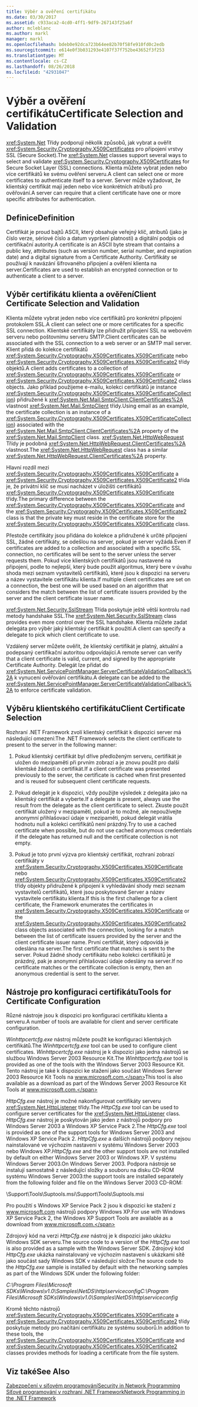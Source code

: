```yaml
---
title: Výběr a ověření certifikátu
ms.date: 03/30/2017
ms.assetid: c933aca2-4cd0-4ff1-9df9-267143f25a6f
author: mcleblanc
ms.author: markl
manager: markl
ms.openlocfilehash: bdeb0e92dca723b64ee82b70f58fe910fd0c2edb
ms.sourcegitcommit: e614e0f3b031293e4107f37f752be43652f3f253
ms.translationtype: MT
ms.contentlocale: cs-CZ
ms.lasthandoff: 08/26/2018
ms.locfileid: "42931047"
---
```

# <a name="certificate-selection-and-validation"></a><span data-ttu-id="00ff6-102">Výběr a ověření certifikátu</span><span class="sxs-lookup"><span data-stu-id="00ff6-102">Certificate Selection and Validation</span></span>
<span data-ttu-id="00ff6-103"><xref:System.Net> Třídy podporují několik způsobů, jak vybrat a ověřit <xref:System.Security.Cryptography.X509Certificates> pro připojení vrstvy SSL (Secure Socket).</span><span class="sxs-lookup"><span data-stu-id="00ff6-103">The <xref:System.Net> classes support several ways to select and validate <xref:System.Security.Cryptography.X509Certificates> for Secure Socket Layer (SSL) connections.</span></span> <span data-ttu-id="00ff6-104">Klienta můžete vybrat jeden nebo více certifikátů ke svému ověření serveru.</span><span class="sxs-lookup"><span data-stu-id="00ff6-104">A client can select one or more certificates to authenticate itself to a server.</span></span> <span data-ttu-id="00ff6-105">Server může vyžadovat, že klientský certifikát mají jeden nebo více konkrétních atributů pro ověřování.</span><span class="sxs-lookup"><span data-stu-id="00ff6-105">A server can require that a client certificate have one or more specific attributes for authentication.</span></span>  
  
## <a name="definition"></a><span data-ttu-id="00ff6-106">Definice</span><span class="sxs-lookup"><span data-stu-id="00ff6-106">Definition</span></span>  
 <span data-ttu-id="00ff6-107">Certifikát je proud bajtů ASCII, který obsahuje veřejný klíč, atributů (jako je číslo verze, sériové číslo a datum vypršení platnosti) a digitální podpis od certifikační autority.</span><span class="sxs-lookup"><span data-stu-id="00ff6-107">A certificate is an ASCII byte stream that contains a public key, attributes (such as version number, serial number, and expiration date) and a digital signature from a Certificate Authority.</span></span> <span data-ttu-id="00ff6-108">Certifikáty se používají k navázání šifrovaného připojení a ověření klienta na server.</span><span class="sxs-lookup"><span data-stu-id="00ff6-108">Certificates are used to establish an encrypted connection or to authenticate a client to a server.</span></span>  
  
## <a name="client-certificate-selection-and-validation"></a><span data-ttu-id="00ff6-109">Výběr certifikátu klienta a ověření</span><span class="sxs-lookup"><span data-stu-id="00ff6-109">Client Certificate Selection and Validation</span></span>  
 <span data-ttu-id="00ff6-110">Klienta můžete vybrat jeden nebo více certifikátů pro konkrétní připojení protokolem SSL.</span><span class="sxs-lookup"><span data-stu-id="00ff6-110">A client can select one or more certificates for a specific SSL connection.</span></span> <span data-ttu-id="00ff6-111">Klientské certifikáty lze přidružit připojení SSL na webovém serveru nebo poštovnímu serveru SMTP.</span><span class="sxs-lookup"><span data-stu-id="00ff6-111">Client certificates can be associated with the SSL connection to a web server or an SMTP mail server.</span></span> <span data-ttu-id="00ff6-112">Klient přidá do kolekce certifikátů <xref:System.Security.Cryptography.X509Certificates.X509Certificate> nebo <xref:System.Security.Cryptography.X509Certificates.X509Certificate2> třídy objektů.</span><span class="sxs-lookup"><span data-stu-id="00ff6-112">A client adds certificates to a collection of <xref:System.Security.Cryptography.X509Certificates.X509Certificate> or <xref:System.Security.Cryptography.X509Certificates.X509Certificate2> class objects.</span></span> <span data-ttu-id="00ff6-113">Jako příklad použijeme e-mailu, kolekci certifikátů je instance <xref:System.Security.Cryptography.X509Certificates.X509CertificateCollection>) přidružené k <xref:System.Net.Mail.SmtpClient.ClientCertificates%2A> vlastnost <xref:System.Net.Mail.SmtpClient> třídy.</span><span class="sxs-lookup"><span data-stu-id="00ff6-113">Using email as an example, the certificate collection is an instance of a <xref:System.Security.Cryptography.X509Certificates.X509CertificateCollection>) associated with the <xref:System.Net.Mail.SmtpClient.ClientCertificates%2A> property of the <xref:System.Net.Mail.SmtpClient> class.</span></span> <span data-ttu-id="00ff6-114"><xref:System.Net.HttpWebRequest> Třídy je podobná <xref:System.Net.HttpWebRequest.ClientCertificates%2A> vlastnost.</span><span class="sxs-lookup"><span data-stu-id="00ff6-114">The <xref:System.Net.HttpWebRequest> class has a similar <xref:System.Net.HttpWebRequest.ClientCertificates%2A> property.</span></span>  
  
 <span data-ttu-id="00ff6-115">Hlavní rozdíl mezi <xref:System.Security.Cryptography.X509Certificates.X509Certificate> a <xref:System.Security.Cryptography.X509Certificates.X509Certificate2> třída je, že privátní klíč se musí nacházet v úložišti certifikátů <xref:System.Security.Cryptography.X509Certificates.X509Certificate> třídy.</span><span class="sxs-lookup"><span data-stu-id="00ff6-115">The primary difference between the <xref:System.Security.Cryptography.X509Certificates.X509Certificate> and the <xref:System.Security.Cryptography.X509Certificates.X509Certificate2> class is that the private key must reside in the certificate store for the <xref:System.Security.Cryptography.X509Certificates.X509Certificate> class.</span></span>  
  
 <span data-ttu-id="00ff6-116">Přestože certifikáty jsou přidána do kolekce a přidružené k určité připojení SSL, žádné certifikáty, se odešlou na server, pokud je server vyžádá.</span><span class="sxs-lookup"><span data-stu-id="00ff6-116">Even if certificates are added to a collection and associated with a specific SSL connection, no certificates will be sent to the server unless the server requests them.</span></span> <span data-ttu-id="00ff6-117">Pokud více klientských certifikátů jsou nastavené na připojení, podle to nejlepší, který bude použit algoritmus, který bere v úvahu shoda mezi seznam vystavitelů certifikátů, které jsou k dispozici na serveru a název vystavitele certifikátu klienta.</span><span class="sxs-lookup"><span data-stu-id="00ff6-117">If multiple client certificates are set on a connection, the best one will be used based on an algorithm that considers the match between the list of certificate issuers provided by the server and the client certificate issuer name.</span></span>  
  
 <span data-ttu-id="00ff6-118"><xref:System.Net.Security.SslStream> Třída poskytuje ještě větší kontrolu nad metody handshake SSL.</span><span class="sxs-lookup"><span data-stu-id="00ff6-118">The <xref:System.Net.Security.SslStream> class provides even more control over the SSL handshake.</span></span> <span data-ttu-id="00ff6-119">Klienta můžete zadat delegáta pro výběr jaký klientský certifikát k použití.</span><span class="sxs-lookup"><span data-stu-id="00ff6-119">A client can specify a delegate to pick which client certificate to use.</span></span>  
  
 <span data-ttu-id="00ff6-120">Vzdálený server můžete ověřit, že klientský certifikát je platný, aktuální a podepsaný certifikační autoritou odpovídající.</span><span class="sxs-lookup"><span data-stu-id="00ff6-120">A remote server can verify that a client certificate is valid, current, and signed by the appropriate Certificate Authority.</span></span> <span data-ttu-id="00ff6-121">Delegát lze přidat do <xref:System.Net.ServicePointManager.ServerCertificateValidationCallback%2A> k vynucení ověřování certifikátu.</span><span class="sxs-lookup"><span data-stu-id="00ff6-121">A delegate can be added to the <xref:System.Net.ServicePointManager.ServerCertificateValidationCallback%2A> to enforce certificate validation.</span></span>  
  
## <a name="client-certificate-selection"></a><span data-ttu-id="00ff6-122">Výběru klientského certifikátu</span><span class="sxs-lookup"><span data-stu-id="00ff6-122">Client Certificate Selection</span></span>  
 <span data-ttu-id="00ff6-123">Rozhraní .NET Framework zvolí klientský certifikát k dispozici server má následující omezení:</span><span class="sxs-lookup"><span data-stu-id="00ff6-123">The .NET Framework selects the client certificate to present to the server in the following manner:</span></span>  
  
1.  <span data-ttu-id="00ff6-124">Pokud klientský certifikát byl dříve předloženým serveru, certifikát je uložen do mezipaměti při prvním zobrazí a je znovu použít pro další klientské žádosti o certifikát.</span><span class="sxs-lookup"><span data-stu-id="00ff6-124">If a client certificate was presented previously to the server, the certificate is cached when first presented and is reused for subsequent client certificate requests.</span></span>  
  
2.  <span data-ttu-id="00ff6-125">Pokud delegát je k dispozici, vždy použijte výsledek z delegáta jako na klientský certifikát a vyberte.</span><span class="sxs-lookup"><span data-stu-id="00ff6-125">If a delegate is present, always use the result from the delegate as the client certificate to select.</span></span> <span data-ttu-id="00ff6-126">Zkuste použít certifikát uložený v mezipaměti, pokud je to možné, ale nepoužívejte anonymní přihlašovací údaje v mezipaměti, pokud delegát vrátila hodnotu null a kolekci certifikátů není prázdný.</span><span class="sxs-lookup"><span data-stu-id="00ff6-126">Try to use a cached certificate when possible, but do not use cached anonymous credentials if the delegate has returned null and the certificate collection is not empty.</span></span>  
  
3.  <span data-ttu-id="00ff6-127">Pokud je toto první výzva pro klientský certifikát, rozhraní zobrazí certifikáty v <xref:System.Security.Cryptography.X509Certificates.X509Certificate> nebo <xref:System.Security.Cryptography.X509Certificates.X509Certificate2> třídy objekty přidružené k připojení k vyhledávání shody mezi seznam vystavitelů certifikátů, které jsou poskytované Server a název vystavitele certifikátu klienta.</span><span class="sxs-lookup"><span data-stu-id="00ff6-127">If this is the first challenge for a client certificate, the Framework enumerates the certificates in <xref:System.Security.Cryptography.X509Certificates.X509Certificate> or the <xref:System.Security.Cryptography.X509Certificates.X509Certificate2> class objects associated with the connection, looking for a match between the list of certificate issuers provided by the server and the client certificate issuer name.</span></span> <span data-ttu-id="00ff6-128">První certifikát, který odpovídá je odeslána na server.</span><span class="sxs-lookup"><span data-stu-id="00ff6-128">The first certificate that matches is sent to the server.</span></span> <span data-ttu-id="00ff6-129">Pokud žádné shody certifikátu nebo kolekci certifikátů je prázdný, pak je anonymní přihlašovací údaje odeslány na server.</span><span class="sxs-lookup"><span data-stu-id="00ff6-129">If no certificate matches or the certificate collection is empty, then an anonymous credential is sent to the server.</span></span>  
  
## <a name="tools-for-certificate-configuration"></a><span data-ttu-id="00ff6-130">Nástroje pro konfiguraci certifikátu</span><span class="sxs-lookup"><span data-stu-id="00ff6-130">Tools for Certificate Configuration</span></span>  
 <span data-ttu-id="00ff6-131">Různé nástroje jsou k dispozici pro konfiguraci certifikátu klienta a serveru.</span><span class="sxs-lookup"><span data-stu-id="00ff6-131">A number of tools are available for client and server certificate configuration.</span></span>  
  
 <span data-ttu-id="00ff6-132">*Winhttpcertcfg.exe* nástroj můžete použít ke konfiguraci klientských certifikátů.</span><span class="sxs-lookup"><span data-stu-id="00ff6-132">The *Winhttpcertcfg.exe* tool can be used to configure client certificates.</span></span> <span data-ttu-id="00ff6-133">*Winhttpcertcfg.exe* nástroj je k dispozici jako jedna nástrojů se službou Windows Server 2003 Resource Kit.</span><span class="sxs-lookup"><span data-stu-id="00ff6-133">The *Winhttpcertcfg.exe* tool is provided as one of the tools with the Windows Server 2003 Resource Kit.</span></span> <span data-ttu-id="00ff6-134">Tento nástroj je také k dispozici ke stažení jako součást Windows Server 2003 Resource Kit Tools na www.microsoft.com.</span><span class="sxs-lookup"><span data-stu-id="00ff6-134">This tool is also available as a download as part of the Windows Server 2003 Resource Kit Tools at www.microsoft.com.</span></span>  
  
<span data-ttu-id="00ff6-135">*HttpCfg.exe* nástroj je možné nakonfigurovat certifikáty serveru <xref:System.Net.HttpListener> třídy.</span><span class="sxs-lookup"><span data-stu-id="00ff6-135">The *HttpCfg.exe* tool can be used to configure server certificates for the <xref:System.Net.HttpListener> class.</span></span> <span data-ttu-id="00ff6-136">*HttpCfg.exe* nástroj je poskytován jako jeden z nástrojů podpory pro Windows Server 2003 a Windows XP Service Pack 2.</span><span class="sxs-lookup"><span data-stu-id="00ff6-136">The *HttpCfg.exe* tool is provided as one of the support tools for Windows Server 2003 and Windows XP Service Pack 2.</span></span> <span data-ttu-id="00ff6-137">*HttpCfg.exe* a dalších nástrojů podpory nejsou nainstalované ve výchozím nastavení v systému Windows Server 2003 nebo Windows XP.</span><span class="sxs-lookup"><span data-stu-id="00ff6-137">*HttpCfg.exe* and the other support tools are not installed by default on either Windows Server 2003 or Windows XP.</span></span> <span data-ttu-id="00ff6-138">V systému Windows Server 2003.</span><span class="sxs-lookup"><span data-stu-id="00ff6-138">On Windows Server 2003.</span></span> <span data-ttu-id="00ff6-139">Podpora nástroje se instalují samostatně z následující složky a souboru na disku CD-ROM systému Windows Server 2003:</span><span class="sxs-lookup"><span data-stu-id="00ff6-139">the support tools are installed separately from the following folder and file on the Windows Server 2003 CD-ROM:</span></span>  
  
 <span data-ttu-id="00ff6-140">\Support\Tools\Suptools.msi</span><span class="sxs-lookup"><span data-stu-id="00ff6-140">\Support\Tools\Suptools.msi</span></span>  
  
 <span data-ttu-id="00ff6-141">Pro použití s Windows XP Service Pack 2 jsou k dispozici ke stažení z www.microsoft.com nástrojů podpory Windows XP.</span><span class="sxs-lookup"><span data-stu-id="00ff6-141">For use with Windows XP Service Pack 2, the Windows XP Support Tools are available as a download from www.microsoft.com.</span></span>  
  
 <span data-ttu-id="00ff6-142">Zdrojový kód na verzi *HttpCfg.exe* nástroj je k dispozici jako ukázku Windows SDK serveru.</span><span class="sxs-lookup"><span data-stu-id="00ff6-142">The source code to a version of the *HttpCfg.exe* tool is also provided as a sample with the Windows Server SDK.</span></span> <span data-ttu-id="00ff6-143">Zdrojový kód *HttpCfg.exe* ukázka nainstalovaný ve výchozím nastavení s ukázkami sítě jako součást sady Windows SDK v následující složce:</span><span class="sxs-lookup"><span data-stu-id="00ff6-143">The source code to the *HttpCfg.exe* sample is installed by default with the networking samples as part of the Windows SDK under the following folder:</span></span>  
  
 <span data-ttu-id="00ff6-144">*C:\Program Files\Microsoft SDKs\Windows\v1.0\Samples\NetDS\http\serviceconfig*</span><span class="sxs-lookup"><span data-stu-id="00ff6-144">*C:\Program Files\Microsoft SDKs\Windows\v1.0\Samples\NetDS\http\serviceconfig*</span></span>  
  
 <span data-ttu-id="00ff6-145">Kromě těchto nástrojů <xref:System.Security.Cryptography.X509Certificates.X509Certificate> a <xref:System.Security.Cryptography.X509Certificates.X509Certificate2> třídy poskytuje metody pro načítání certifikátu ze systému souborů.</span><span class="sxs-lookup"><span data-stu-id="00ff6-145">In addition to these tools, the <xref:System.Security.Cryptography.X509Certificates.X509Certificate> and <xref:System.Security.Cryptography.X509Certificates.X509Certificate2> classes provides methods for loading a certificate from the file system.</span></span>  
  
## <a name="see-also"></a><span data-ttu-id="00ff6-146">Viz také</span><span class="sxs-lookup"><span data-stu-id="00ff6-146">See Also</span></span>  
 [<span data-ttu-id="00ff6-147">Zabezpečení v síťovém programování</span><span class="sxs-lookup"><span data-stu-id="00ff6-147">Security in Network Programming</span></span>](../../../docs/framework/network-programming/security-in-network-programming.md)  
 [<span data-ttu-id="00ff6-148">Síťové programování v rozhraní .NET Framework</span><span class="sxs-lookup"><span data-stu-id="00ff6-148">Network Programming in the .NET Framework</span></span>](../../../docs/framework/network-programming/index.md)
